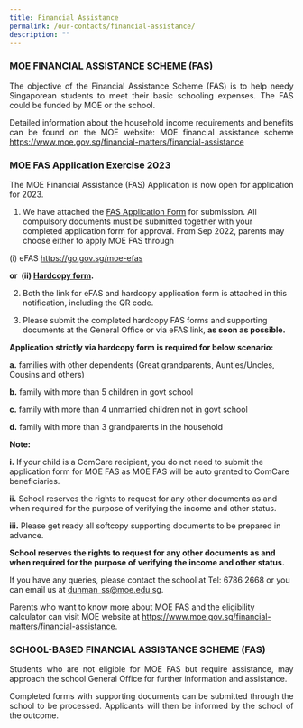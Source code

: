 ```yaml
---
title: Financial Assistance
permalink: /our-contacts/financial-assistance/
description: ""
---
```

### MOE FINANCIAL ASSISTANCE SCHEME (FAS)

<p style="text-align: justify;">The objective of the Financial Assistance Scheme (FAS) is to help needy Singaporean students to meet their basic schooling expenses. The FAS could be funded by MOE or the school.</p>

<p style="text-align: justify;">Detailed information about the household income requirements and benefits can be found on the MOE website: MOE financial assistance scheme <a href="https://www.moe.gov.sg/financial-matters/financial-assistance" target="_blank">https://www.moe.gov.sg/financial-matters/financial-assistance</a></p>

### MOE FAS Application Exercise 2023

<p style="text-align: justify;">The MOE Financial Assistance (FAS) Application is now open for application for 2023.</p>

1. We have attached the <a href="/files/Administration/MOE-FAS-Application-Form-2023.pdf" target="_blank">FAS Application Form</a> for submission. All compulsory documents must be submitted together with your completed application form for approval. From Sep 2022, parents may choose either to apply MOE FAS through

(i) eFAS <a href="https://go.gov.sg/moe-efas" target="_blank">https://go.gov.sg/moe-efas</a>

**or  (ii) <a href="/files/Administration/MOE-FAS-Application-Form-2023.pdf" target="_blank">Hardcopy form</a>.**

2. Both the link for eFAS and hardcopy application form is attached in this notification, including the QR code.

3. Please submit the completed hardcopy FAS forms and supporting documents at the General Office or via eFAS link, **as soon as possible.**

**Application strictly via hardcopy form is required for below scenario:**

<b>a.</b> families with other dependents (Great grandparents, Aunties/Uncles, Cousins and others)

<b>b.</b> family with more than 5 children in govt school

<b>c.</b> family with more than 4 unmarried children not in govt school

<b>d.</b> family with more than 3 grandparents in the household


**Note:**

<b>i.</b> If your child is a ComCare recipient, you do not need to submit the application form for MOE FAS as MOE FAS will be auto granted to ComCare beneficiaries.

<b>ii.</b> School reserves the rights to request for any other documents as and when required for the purpose of verifying the income and other status.

<b>iii.</b> Please get ready all softcopy supporting documents to be prepared in advance.  

**School reserves the rights to request for any other documents as and when required for the purpose of verifying the income and other status.**

If you have any queries, please contact the school at Tel: 6786 2668 or you can email us at [dunman\_ss@moe.edu.sg](mailto:dunman_ss@moe.edu.sg).

Parents who want to know more about MOE FAS and the eligibility calculator can visit MOE website at <a href="https://www.moe.gov.sg/financial-matters/financial-assistance" target="_blank">https://www.moe.gov.sg/financial-matters/financial-assistance</a>.

### SCHOOL-BASED FINANCIAL ASSISTANCE SCHEME (FAS)

<p style="text-align: justify;">Students who are not eligible for MOE FAS but require assistance, may approach the school General Office for further information and assistance.</p>

<p style="text-align: justify;">Completed forms with supporting documents can be submitted through the school to be processed. Applicants will then be informed by the school of the outcome.</p>